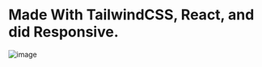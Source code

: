 # Made With TailwindCSS, React, and did Responsive.


![image](https://github.com/JonesSZN/Zeepho-Site/assets/110791038/b7109c9a-3218-41ee-9cb4-64f92a8b92ff)
